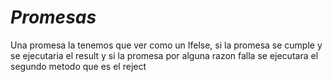 # *Promesas*

Una promesa la tenemos que ver como un Ifelse, si la promesa se cumple y se ejecutaria el result y si la promesa por alguna razon falla se ejecutara el segundo metodo que es el reject